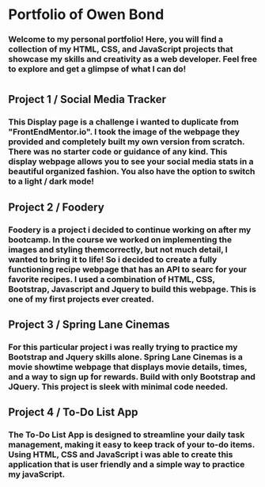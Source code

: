 # Portfolio of Owen Bond

### Welcome to my personal portfolio! Here, you will find a collection of my HTML, CSS, and JavaScript projects that showcase my skills and creativity as a web developer. Feel free to explore and get a glimpse of what I can do!

#

## Project 1 / Social Media Tracker

### This Display page is a challenge i wanted to duplicate from "FrontEndMentor.io". I took the image of the webpage they provided and completely built my own version from scratch. There was no starter code or guidance of any kind. This display webpage allows you to see your social media stats in a beautiful organized fashion. You also have the option to switch to a light / dark mode!

## Project 2 / Foodery

### Foodery is a project i decided to continue working on after my bootcamp. In the course we worked on implementing the images and styling themcorrectly, but not much detail, I wanted to bring it to life! So i decided to create a fully functioning recipe webpage that has an API to searc for your favorite recipes. I used a combination of HTML, CSS, Bootstrap, Javascript and Jquery to build this webpage. This is one of my first projects ever created.

## Project 3 / Spring Lane Cinemas

### For this particular project i was really trying to practice my Bootstrap and Jquery skills alone. Spring Lane Cinemas is a movie showtime webpage that displays movie details, times, and a way to sign up for rewards. Build with only Bootstrap and JQuery. This project is sleek with minimal code needed.

## Project 4 / To-Do List App

### The To-Do List App is designed to streamline your daily task management, making it easy to keep track of your to-do items. Using HTML, CSS and JavaScript i was able to create this application that is user friendly and a simple way to practice my javaScript.
